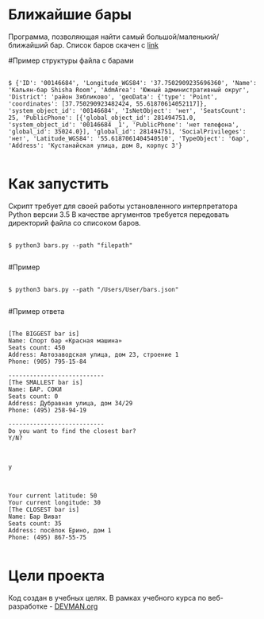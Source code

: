 # Ближайшие бары

Программа, позволяющая найти самый большой/маленький/ближайший бар. 
Список баров скачен с [link](data.mos.ru)

#Пример структуры файла с барами
<pre>
    <code>
$ {'ID': '00146684', 'Longitude_WGS84': '37.7502909235696360', 'Name': 'Кальян-бар Shisha Room', 'AdmArea': 'Южный административный округ', 'District': 'район Зябликово', 'geoData': {'type': 'Point', 'coordinates': [37.750290923482424, 55.61870614052117]}, 'system_object_id': '00146684', 'IsNetObject': 'нет', 'SeatsCount': 25, 'PublicPhone': [{'global_object_id': 281494751.0, 'system_object_id': '00146684 _1', 'PublicPhone': 'нет телефона', 'global_id': 35024.0}], 'global_id': 281494751, 'SocialPrivileges': 'нет', 'Latitude_WGS84': '55.6187061404540510', 'TypeObject': 'бар', 'Address': 'Кустанайская улица, дом 8, корпус 3'}
    </code>
</pre>

# Как запустить

Скрипт требует для своей работы установленного интерпретатора Python версии 3.5 В качестве аргументов требуется передовать директорий файла со списоком баров. 

<pre>
    <code>
$ python3 bars.py --path "filepath"
    </code>
</pre>

#Пример 

<pre>
    <code>
$ python3 bars.py --path "/Users/User/bars.json"
    </code>
</pre>

#Пример ответа
<pre>
    <code>
[The BIGGEST bar is]
Name: Спорт бар «Красная машина»
Seats count: 450
Address: Автозаводская улица, дом 23, строение 1
Phone: (905) 795-15-84

---------------------------
[The SMALLEST bar is]
Name: БАР. СОКИ
Seats count: 0
Address: Дубравная улица, дом 34/29
Phone: (495) 258-94-19

---------------------------
Do you want to find the closest bar?
Y/N?
  </code>
</pre>

<pre>
    <code>
y
    </code>
</pre>

<pre>
    <code>
Your current latitude: 50
Your current longitude: 30
[The CLOSEST bar is]
Name: Бар Виват
Seats count: 35
Address: посёлок Ерино, дом 1
Phone: (495) 867-55-75
    </code>
</pre>

# Цели проекта

Код создан в учебных целях. В рамках учебного курса по веб-разработке - [DEVMAN.org](https://devman.org)
